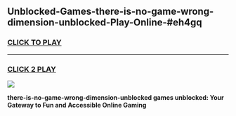 
## Unblocked-Games-there-is-no-game-wrong-dimension-unblocked-Play-Online-#eh4gq
<h3>
<a href="https://premium.freeplayer.one?title=there-is-no-game-wrong-dimension-unblocked&ref=27F">CLICK TO PLAY</a></h3>
<hr>

<h3>
<a href="https://premium.freeplayer.one?title=there-is-no-game-wrong-dimension-unblocked&ref=27F">CLICK 2 PLAY</a>
  
</h3>

<a href="https://premium.freeplayer.one?title=there-is-no-game-wrong-dimension-unblocked&ref=27F"><img src="https://clearcache.store/games.png"></a>


**there-is-no-game-wrong-dimension-unblocked games unblocked: Your Gateway to Fun and Accessible Online Gaming**
